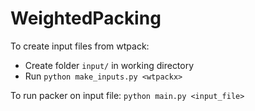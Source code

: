 # WeightedPacking

To create input files from wtpack:
+ Create folder ```input/``` in working directory
+ Run ```python make_inputs.py <wtpackx>```

To run packer on input file:
```python main.py <input_file>```